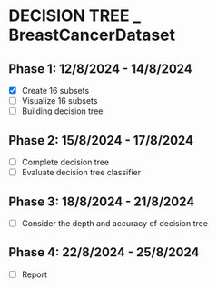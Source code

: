 # DECISION TREE _ BreastCancerDataset

## Phase 1: 12/8/2024 - 14/8/2024
- [x] Create 16 subsets
- [ ] Visualize 16 subsets
- [ ] Building decision tree

## Phase 2: 15/8/2024 - 17/8/2024
- [ ] Complete decision tree
- [ ] Evaluate decision tree classifier

## Phase 3: 18/8/2024 - 21/8/2024
- [ ] Consider the depth and accuracy of decision tree

## Phase 4: 22/8/2024 - 25/8/2024
- [ ] Report